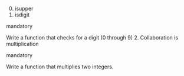 0. isupper
1. isdigit

mandatory

Write a function that checks for a digit (0 through 9)
2. Collaboration is multiplication

mandatory

Write a function that multiplies two integers.
